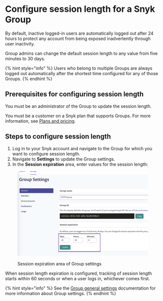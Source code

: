 # Configure session length for a Snyk Group

By default, inactive logged-in users are automatically logged out after 24 hours to protect any account from being exposed inadvertently through user inactivity.

Group admins can change the default session length to any value from five minutes to 30 days.

{% hint style="info" %}
Users who belong to multiple Groups are always logged out automatically after the shortest time configured for any of those Groups.
{% endhint %}

## **Prerequisites for configuring session length**

You must be an administrator of the Group to update the session length.

You must be a customer on a Snyk plan that supports Groups. For more information, see [Plans and pricing](https://snyk.io/plans/).

## **Steps to configure session length**

1. Log in to your Snyk account and navigate to the Group for which you want to configure session length.
2. Navigate to **Settings** to update the Group settings.
3. In the **Session expiration** area, enter values for the session length:

<figure><img src="../../../.gitbook/assets/uuid-21093b2a-7003-b47a-cb62-2e6dd147323e-en.png" alt="Group settings, change Session expiration"><figcaption><p>Session expiration area of Group settings</p></figcaption></figure>

When session length expiration is configured, tracking of session length starts within 60 seconds or when a user logs in, whichever comes first.

{% hint style="info" %}
See the [Group general settings](group-general-settings.md) documentation for more information about Group settings.
{% endhint %}
